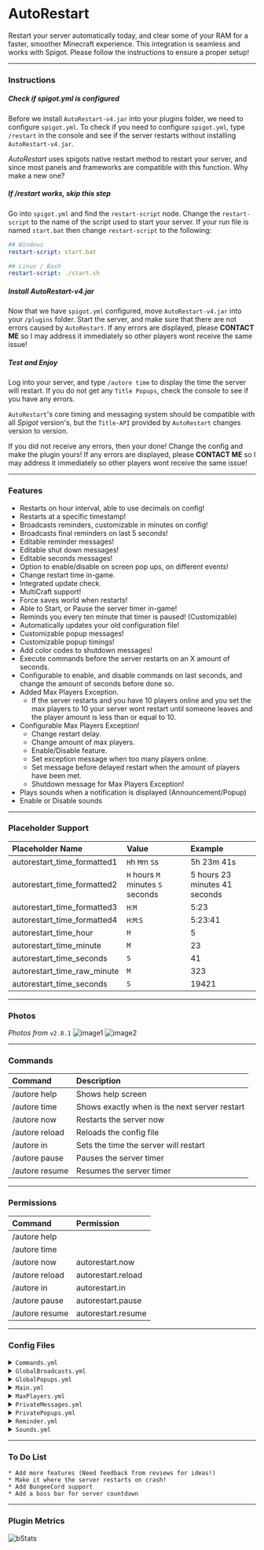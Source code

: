 # AutoRestart
Restart your server automatically today, and clear some of your RAM for a faster, smoother Minecraft experience. This integration is seamless and works with Spigot. Please follow the instructions to ensure a proper setup!

---
### Instructions

##### Check if spigot.yml is configured
Before we install `AutoRestart-v4.jar` into your plugins folder, we need to configure `spigot.yml`. To check if you need to configure `spigot.yml`, type `/restart` in the console and see if the server restarts without installing `AutoRestart-v4.jar`. 

_AutoRestart_ uses spigots native restart method to restart your server, and since most panels and frameworks are compatible with this function. Why make a new one?

##### If /restart works, skip this step
Go into `spigot.yml` and find the `restart-script` node. Change the `restart-script` to the name of the script used to start your server. If your run file is named `start.bat` then change `restart-script` to the following:
```yaml
## Windows
restart-script: start.bat
```
```yaml
## Linux / Bash
restart-script: ./start.sh
```

##### Install AutoRestart-v4.jar
Now that we have `spigot.yml` configured, move `AutoRestart-v4.jar` into your `/plugins` folder. Start the server, and make sure that there are not errors caused by `AutoRestart`. If any errors are displayed, please **CONTACT ME** so I may address it immediately so other players wont receive the same issue!

##### Test and Enjoy
Log into your server, and type `/autore time` to display the time the server will restart. If you do not get any `Title Popups`, check the console to see if you have any errors.

`AutoRestart`'s core timing and messaging system should be compatible with all _Spigot_ version's, but the `Title-API` provided by `AutoRestart` changes version to version.

If you did not receive any errors, then your done! Change the config and make the plugin yours! If any errors are displayed, please **CONTACT ME** so I may address it immediately so other players wont receive the same issue!

---
### Features
* Restarts on hour interval, able to use decimals on config!
* Restarts at a specific timestamp!
* Broadcasts reminders, customizable in minutes on config!
* Broadcasts final reminders on last 5 seconds!
* Editable reminder messages!
* Editable shut down messages!
* Editable seconds messages!
* Option to enable/disable on screen pop ups, on different events!
* Change restart time in-game.
* Integrated update check.
* MultiCraft support!
* Force saves world when restarts!
* Able to Start, or Pause the server timer in-game!
* Reminds you every ten minute that timer is paused! (Customizable)
* Automatically updates your old configuration file!
* Customizable popup messages!
* Customizable popup timings!
* Add color codes to shutdown messages!
* Execute commands before the server restarts on an X amount of seconds.
* Configurable to enable, and disable commands on last seconds, and
  change the amount of seconds before done so.
* Added Max Players Exception.
  * If the server restarts and you have 10 players online and you set the max players to 10 your server wont restart until someone leaves and the player amount is less than or equal to 10.
* Configurable Max Players Exception!
  * Change restart delay.
  * Change amount of max players.
  * Enable/Disable feature.
  * Set exception message when too many players online.
  * Set message before delayed restart when the amount of players have been met.
  * Shutdown message for Max Players Exception!
* Plays sounds when a notification is displayed (Announcement/Popup)
* Enable or Disable sounds

---
### Placeholder Support
Placeholder Name | Value | Example
:--- | :--- | :---
autorestart_time_formatted1 | `H`h `M`m `S`s | 5h 23m 41s
autorestart_time_formatted2 | `H` hours `M` minutes `S` seconds | 5 hours 23 minutes 41 seconds
autorestart_time_formatted3 | `H`:`M` | 5:23
autorestart_time_formatted4 | `H`:`M`:`S` | 5:23:41
autorestart_time_hour | `H` | 5
autorestart_time_minute | `M` | 23
autorestart_time_seconds | `S` | 41
autorestart_time_raw_minute | `M` | 323
autorestart_time_seconds | `S` | 19421

---
### Photos
_Photos from_ `v2.8.1`
![image1](https://proxy.spigotmc.org/3a23489f858738d26dda340964a2f13443be4324?url=http%3A%2F%2Fi.imgur.com%2FYaGitRX.jpg)
![image2](https://proxy.spigotmc.org/e99b9b87ab262ce6066eb4333c1a8413e5df8042?url=http%3A%2F%2Fi.imgur.com%2FqxP8AN6.jpg)

---
### Commands
| Command | Description |
| :--- | :--- |
| /autore help | Shows help screen |
| /autore time | Shows exactly when is the next server restart |
| /autore now | Restarts the server now |
| /autore reload | Reloads the config file |
| /autore in | Sets the time the server will restart |
| /autore pause | Pauses the server timer |
| /autore resume | Resumes the server timer |

---
### Permissions
| Command | Permission |
| :--- | :--- |
| /autore help |  |
| /autore time |  |
| /autore now | autorestart.now |
| /autore reload | autorestart.reload |
| /autore in | autorestart.in |
| /autore pause | autorestart.pause |
| /autore resume | autorestart.resume |

---
### Config Files
<details>
<summary><code>Commands.yml</code></summary>

```yaml
## This section will allow you to execute commands before the server restarts
commands:
    ## Enable or disable this feature
    enabled: false
    ## The seconds before restart to execute list
    seconds: 5
    ## the amount of seconds before restart to execute commands
    list:
        - 'say This is a test command'
        - 'say I think it works?'
## DO NOT TOUCH!!
version: 1
```

</details>
<details>
<summary><code>GlobalBroadcasts.yml</code></summary>

```yaml
## Global Broadcast and Private Messages adds flexibility on what you want your players to see!
## You have the option of having the player who executed the event to see a message while other don't, or
## have the player who executed the event see a global message but not a private message
## you can have the server see a global message while the player who executed the command will see
## his own message.

## The reason why you can enable or disable broadcasts and popups, is to give you the flexibility to
## choose whether you want your players to see a broadcast or a popup of the event. Or both! If you have
## both popups and broadcasts disabled, broadcasts are automatically enabled. If broadcasts, private messages,
## and popups are all disabled, then it will as well be automatically enabled in broadcasts. If broadcasts and
## private messages are disabled, but popups are enabled, console will get a private message for logs. Since
## command line cant receive popups.
    
## These are global broadcasts the everyone sees. If the same task is enabled in "private_message"
##  the player who initiated the event will not see the broadcast, but will see his own broadcast.
##  Global broadcasts include the prefix in "main.prefix" config.
global_broadcast:
    ## Enable or Disable the broadcast
    enabled:
        ## Show the broadcast on the minute reminders!
        minutes: true
        ## Show the broadcast on the last seconds of a server restart!
        seconds: true
        ## Show the broadcast when typed /autore resume or /autore pause
        status:
            resume: true
            pause: true
        ## Show the broadcast when the server time has been changed!
        change: true
        ## Show the Maxplayers broadcast
        max_players:
            ## The message broadcasted when too many players are online on restart!
            alert: true
            ## This message appears when the amount of players requirement is met!
            pre_shutdown: true
        ## Global shutdown message
        shutdown: true
    ## The configuration for broadcast messages
    ## Messages have multi line support!
    messages:
        ## %m - minutes
        minutes:
            - 'Server Will Restart In %m Minutes!'
        ## %s - seconds
        seconds:
            - 'Server is restarting in %s Seconds!'
        ## There are no tags for this section.
        status:
            resume:
                - '&cAutoRestart timer has resumed!'
            pause:
                - '&cAutoRestart timer has been paused'
        ## %h - hours, %m - minutes, %s - seconds.
        change:
            - '&cServer now is restarting in &f%h&cH &f%m&cM &f%s&cS!'
        ## Maxplayers broadcast settings
        max_players:
            ## The message broadcasted when too many players are online on restart!
            ## %a - amount
            alert:
                - '&bToo many players online for restart. Max &f%a&b amount of players allowed for a restart. Waiting for people to leave!'
            ## This message appears when the amount of players requirement is met!
            ## %d - delay
            pre_shutdown:
                - '&aServer now restarting in &f%d&a seconds!'
        ## Client restart message in game chat
        shutdown: 
            - '&cServer Restarting!'
## DO NOT TOUCH!!
version: 1
```

</details>
<details>
<summary><code>GlobalPopups.yml</code></summary>

```yaml
## To understand ticks. 1 second is relevant to 20 ticks! So a second and a half (1.5s) is 30 ticks!
## Fadein, stay, fadeout are the 3 arguments. You can edit how long it takes to fadein, fadeout etc.
## You can also put the fade numbers to 0, and then the popup's will be instant!
## Get creative!
## Global Popups duplicate rules are applied just like global Messages, same situation with private popups
## and private messages.
global_popups:
    ## Enable or Disable the Popups!
    enabled:
        ## Show the pop ups on the minute reminders!
        minutes: true
        ## Show the pop ups on the last seconds of a server restart!
        seconds: true
        ## Show the pop ups when type /autore time
        status:
            resume: true
            pause: true
        ## Show the pop ups when the server time has been changed!
        change: true
        ## Show the Maxplayers pop ups
        max_players:
            ## The pop up broadcasts when too many players are online on restart!
            alert: true
            ## This pop up appears when the amount of players requirement is met!
            pre_shutdown: true
        ## Shows the popup before restart
        shutdown: true
    ## This section is for the customization of the popup messages!
    messages:
        minutes: ## %m - minutes
            title:
                text: '&cServer Restarting In'
                fadein: 20
                stay: 40
                fadeout: 20
            subtitle:
                text: '&f%m &cMinutes!'
                fadein: 20
                stay: 40
                fadeout: 20
        seconds: ## %s - seconds
            title:
                text: '&cServer Restarting In'
                fadein: 5
                stay: 20
                fadeout: 5
            subtitle:
                text: '&f%s &cSeconds!'
                fadein: 5
                stay: 10
                fadeout: 5
        status: ## There are no tags for this section
            resume:
                title:
                    text: '&cAutoRestart has started!'
                    fadein: 20
                    stay: 40
                    fadeout: 20
                subtitle:
                    text: ''
                    fadein: 20
                    stay: 40
                    fadeout: 20
            pause:
                title:
                    text: '&cAutoRestart has been paused!'
                    fadein: 20
                    stay: 40
                    fadeout: 20
                subtitle:
                    text: ''
                    fadein: 20
                    stay: 40
                    fadeout: 20
        change: ## %h - hours, %m - minutes, %s - seconds
            title:
                text: '&cServer Restarting In'
                fadein: 20
                stay: 40
                fadeout: 20
            subtitle:
                text: '&f%h&cH &f%m&cM &f%s&cS!'
                fadein: 20
                stay: 40
                fadeout: 20
        max_players:
            alert: ## %a - amount
                title:
                    text: '&bToo many players online for restart.'
                    fadein: 20
                    stay: 40
                    fadeout: 20
                subtitle:
                    text: 'Max &f%a&b amount of players allowed for a restart.'
                    fadein: 20
                    stay: 40
                    fadeout: 20
            pre_shutdown: ## %d - delay
                title:
                    text: '&aServer now restarting in &f%d&a seconds!'
                    fadein: 20
                    stay: 40
                    fadeout: 20
                subtitle:
                    text: ''
                    fadein: 20
                    stay: 40
                    fadeout: 20
        shutdown:
            title:
                text: '&cServer is now'
                fadein: 20
                stay: 80
                fadeout: 20
            subtitle:
                text: '&cRestarting!'
                fadein: 20
                stay: 80
                fadeout: 20
## DO NOT TOUCH!!
version: 1
```

</details>
<details>
<summary><code>Main.yml</code></summary>

```yaml
## Main configuration values
main:
    ## Recalculate timer on config reload
    ## This will recalculate the restart countdown when using '/autore reload'
    recalculate_onreload: false
    ## restart modes available 'interval', and 'timestamp'
    restart_mode: 'interval'
    ## restart mode specific settings
    modes:
        ## Restart server in intervals
        ## In hours or daily
        interval:
            ## Set the multiplication factor
            ## Options are 'hours' or 'days'
            factor: 'hours'
            ## Set the actual value of the interval
            ## If you set factor to 'hours' and value is 4
            ##   Server will restart in 4 hours
            ## If factor is set to days
            ##   Server will restart in 4 days
            ## Decimals are allowed
            value: 3.0
        ## Set the timestamp in 24 hour time format HH:MM
        ## Multiple timestamps allowed
        timestamp:
            - '0:00'
            - '6:00'
            - '12:00'
            - '18:00'
    ## Server wide prefix for all chat broadcasts
    prefix: '&f[&7AutoRestart&f] &e'
    ## Client restart message in game chat
    kick_message: '&cServer Restarting! We will be back up any minute!'
## DO NOT TOUCH!!
version: 5
```

</details>
<details>
<summary><code>MaxPlayers.yml</code></summary>

```yaml
## This will stop your server from shutting down if you have more than X amount of players configured in "amount".
max_players:
    ## Enable or Disable this feature
    enabled: false
    ## The max amount of players allowed for a restart. If you set this to 10, and your server has 11 people online
    ## your server will not shutdown until the amount of players is less than of equal to the amount set.
    amount: 10
    ## The delay for the server to restart once player count as been met. In seconds!
    delay: 10
## DO NOT TOUCH!!
version: 3
```

</details>
<details>
<summary><code>PrivateMessages.yml</code></summary>

```yaml
## These are private messages sent to the player when the event is triggered. If the same task is enabled in
##  "global_broadcast", this player will not see the global message, but his own.
##  Private messages include the prefix in "main.prefix" config.
private_messages:
    ## Enable or Disable the chat message
    enabled:
        ## Show the message when type /autore time
        time: true
        ## Show the message when typed /autore resume or /autore pause
        status:
            resume: true
            pause: true
        ## Show the broadcast when the server time has been changed!
        change: true
        ## "/autore pause" reminder
        pause_reminder: true
    ## Messages have multi line support!
    messages:
        ## %h - hours, %m - minutes, %s - seconds
        time:
            - '&cServer restarting in &f%h&cH &f%m&cM &f%s&cS!'
        ## There are no tags for this section. [Duplicated in Global_Messages]
        status:
            resume:
                - '&cYou have resumed AutoRestart timer!'
            pause:
                - '&cYou have paused AutoRestart timer'
        ## %h - hours, %m - minutes, %s - seconds [Duplicated in Global_Messages]
        change:
            - '&cServer now is restarting in &f%h&cH &f%m&cM &f%s&cS!'
        ## "/autore pause" reminder
        pause_reminder:
            - "&cDon't forget that the server countdown is still paused!"
## DO NOT TOUCH!!
version: 1
```
 
</details>
<details>
<summary><code>PrivatePopups.yml</code></summary>

```yaml
## Private popups
private_popups:
    ## Enable or Disable the Popups!
    enabled:
        ## Show the pop ups when type /autore time
        time: true
        ## Show the pop ups when typed /autore resume or /autore pause
        ## [Duplicated in Global_Messages]
        status:
            resume: true
            pause: true
        ## Show the pop ups when the server time has been changed!
        ## [Duplicated in Global_Messages]
        change: true
        ## "/autore pause" reminder
        pause_reminder: true
    ## This section is for the customization of the popup messages!
    messages:
        time: ## %h - hours, %m - minutes, %s - seconds
            title:
                text: '&cServer Restarting In'
                fadein: 20
                stay: 40
                fadeout: 20
            subtitle:
                text: '&f%h&cH &f%m&cM &f%s&cS!'
                fadein: 20
                stay: 40
                fadeout: 20
        status: ## There are no tags for this section
            resume:
                title:
                    text: '&cYou started AutoRestart back up!'
                    fadein: 20
                    stay: 40
                    fadeout: 20
                subtitle:
                    text: ''
                    fadein: 20
                    stay: 40
                    fadeout: 20
            pause:
                title:
                    text: '&cYou have paused AutoRestart!'
                    fadein: 20
                    stay: 40
                    fadeout: 20
                subtitle:
                    text: ''
                    fadein: 20
                    stay: 40
                    fadeout: 20
        change: ## %h - hours, %m - minutes, %s - seconds
            title:
                text: '&cYou Changed Restart Time to'
                fadein: 20
                stay: 40
                fadeout: 20
            subtitle:
                text: '&f%h&cH &f%m&cM &f%s&cS!'
                fadein: 20
                stay: 40
                fadeout: 20
        pause_reminder: ## There are no tags for this section
            title:
                text: "&cDon't forget that"
                fadein: 20
                stay: 40
                fadeout: 20
            subtitle:
                text: '&cAutoRestart timer is still paused!'
                fadein: 20
                stay: 40
                fadeout: 20
## DO NOT TOUCH!!
version: 1
```

</details>
<details>
<summary><code>Reminder.yml</code></summary>

```yaml
## Reminders will popup in the specified times to let players know when is the next restart
reminder:
    ## Enables or Disables restart reminder
    enabled:
        minutes: true
        seconds: true
    ## minutes before restart
    minutes:
        - 15
        - 10
        - 5
        - 1
    ## AutoRestart will countdown the seconds to restart starting at the entered value
    seconds: 5
    ## This will remind you that the server timer is paused! This message will be sent to
    ## people with autorestart.start permission!
    ## This is set in minutes!
    pause_reminder: 10
## DO NOT TOUCH!!
version: 1
 ```
 
</details>
<details>
<summary><code>Sounds.yml</code></summary>

```yaml
## This file will allow you to enable/disable sound effects in AutoRestart
## If the broadcast message or popup is disabled the sound will not play!
sounds:
    ## This is the sound that is played when everyone receives a message.
    ## For example, an automated (Server restarting in 15 minutes) is a global broadcast
    broadcast:
        ## Enables or disables the sound
        enabled: true
    ## This is the sound that is played when a player requests information from the plugin.
    ## For example, when typing `/autore time`, this is a player requested popup.
    private:
        ## Enables or disables the sound
        enabled: true
    ## This is the dramatic restart sound that is played seconds before the server restarts.
    ## You can configure when the sound will start to play, "Its a little long and dramatic"
    shutdown:
        ## Enables or disables the sound
        enabled: true
        ## I recommend having it at 5 seconds, this is the perfect duration of the sound
        ## But if you want to make it earlier, that is up to you.
        seconds: 5
## DO NOT TOUCH!
version: 1
```

</details>

---
### To Do List
```text
* Add more features (Need feedback from reviews for ideas!)
* Make it where the server restarts on crash!
* Add BungeeCord support
* Add a boss bar for server countdown
```

---
### Plugin Metrics
![bStats](https://bstats.org/signatures/bukkit/AutoRestart.svg)